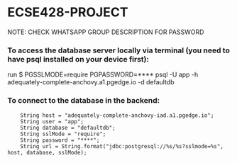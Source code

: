# ECSE428-PROJECT

NOTE: CHECK WHATSAPP GROUP DESCRIPTION FOR PASSWORD

### To access the database server locally via terminal (you need to have psql installed on your device first):

run $ PGSSLMODE=require PGPASSWORD=**** psql -U app -h adequately-complete-anchovy.a1.pgedge.io -d defaultdb

### To connect to the database in the backend:
        String host = "adequately-complete-anchovy-iad.a1.pgedge.io";
        String user = "app";
        String database = "defaultdb";
        String sslMode = "require";
        String password = "****";
        String url = String.format("jdbc:postgresql://%s/%s?sslmode=%s", host, database, sslMode);


